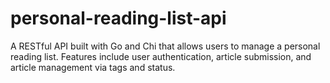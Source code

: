 # personal-reading-list-api
A RESTful API built with Go and Chi that allows users to manage a personal reading list. Features include user authentication, article submission, and article management via tags and status.
